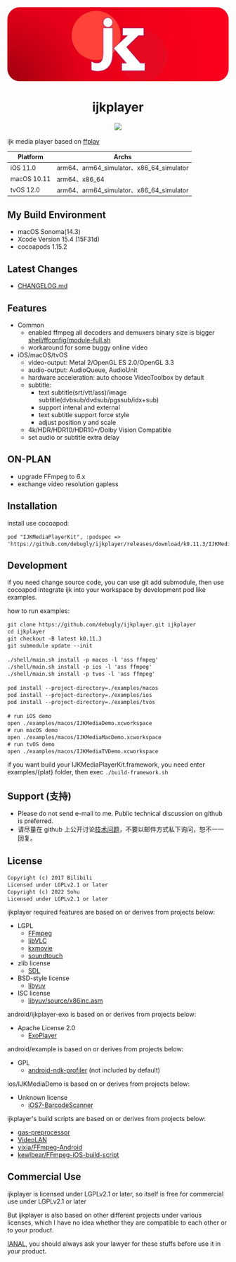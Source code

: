 <div align="center">
  <img alt="ijkplayer" src="./primay-wide.jpg">
  <h1>ijkplayer</h1>
  <img src="https://github.com/debugly/ijkplayer/actions/workflows/apple.yml/badge.svg">
</div>

ijk media player based on [ffplay](http://ffmpeg.org)

| Platform    | Archs                                   |
| ----------- | ----------------------------------------|
| iOS 11.0    | arm64、arm64_simulator、x86_64_simulator |
| macOS 10.11 | arm64、x86_64                            | 
| tvOS 12.0   | arm64、arm64_simulator、x86_64_simulator |

## My Build Environment

- macOS Sonoma(14.3)
- Xcode Version 15.4 (15F31d)
- cocoapods 1.15.2

## Latest Changes

- [CHANGELOG.md](CHANGELOG.md)

## Features

- Common
  - enabled ffmpeg all decoders and demuxers binary size is bigger [shell/ffconfig/module-full.sh](shell/ffconfig/module-full.sh)
  - workaround for some buggy online video
- iOS/macOS/tvOS
  - video-output: Metal 2/OpenGL ES 2.0/OpenGL 3.3
  - audio-output: AudioQueue, AudioUnit
  - hardware acceleration: auto choose VideoToolbox by default
  - subtitle:
    - text subtitle(srt/vtt/ass)/image subtitle(dvbsub/dvdsub/pgssub/idx+sub)
    - support intenal and external
    - text subtitle support force style
    - adjust position y and scale
  - 4k/HDR/HDR10/HDR10+/Dolby Vision Compatible
  - set audio or subtitle extra delay

## ON-PLAN

- upgrade FFmpeg to 6.x
- exchange video resolution gapless

## Installation

install use cocoapod:

```
pod "IJKMediaPlayerKit", :podspec => 'https://github.com/debugly/ijkplayer/releases/download/k0.11.3/IJKMediaPlayerKit.spec.json'
```

## Development

if you need change source code, you can use git add submodule, then use cocoapod integrate ijk into your workspace by development pod like examples.

how to run examples:

```
git clone https://github.com/debugly/ijkplayer.git ijkplayer
cd ijkplayer
git checkout -B latest k0.11.3
git submodule update --init

./shell/main.sh install -p macos -l 'ass ffmpeg'
./shell/main.sh install -p ios -l 'ass ffmpeg'
./shell/main.sh install -p tvos -l 'ass ffmpeg'

pod install --project-directory=./examples/macos
pod install --project-directory=./examples/ios
pod install --project-directory=./examples/tvos

# run iOS demo
open ./examples/macos/IJKMediaDemo.xcworkspace
# run macOS demo
open ./examples/macos/IJKMediaMacDemo.xcworkspace
# run tvOS demo
open ./examples/macos/IJKMediaTVDemo.xcworkspace
```

if you want build your IJKMediaPlayerKit.framework, you need enter examples/{plat} folder, then exec `./build-framework.sh`

## Support (支持)

- Please do not send e-mail to me. Public technical discussion on github is preferred.
- 请尽量在 github 上公开讨论[技术问题](https://github.com/debugly/ijkplayer/issues)，不要以邮件方式私下询问，恕不一一回复。

## License

```
Copyright (c) 2017 Bilibili
Licensed under LGPLv2.1 or later
Copyright (c) 2022 Sohu
Licensed under LGPLv2.1 or later
```

ijkplayer required features are based on or derives from projects below:

- LGPL
  - [FFmpeg](http://git.videolan.org/?p=ffmpeg.git)
  - [libVLC](http://git.videolan.org/?p=vlc.git)
  - [kxmovie](https://github.com/kolyvan/kxmovie)
  - [soundtouch](http://www.surina.net/soundtouch/sourcecode.html)
- zlib license
  - [SDL](http://www.libsdl.org)
- BSD-style license
  - [libyuv](https://code.google.com/p/libyuv/)
- ISC license
  - [libyuv/source/x86inc.asm](https://code.google.com/p/libyuv/source/browse/trunk/source/x86inc.asm)

android/ijkplayer-exo is based on or derives from projects below:

- Apache License 2.0
  - [ExoPlayer](https://github.com/google/ExoPlayer)

android/example is based on or derives from projects below:

- GPL
  - [android-ndk-profiler](https://github.com/richq/android-ndk-profiler) (not included by default)

ios/IJKMediaDemo is based on or derives from projects below:

- Unknown license
  - [iOS7-BarcodeScanner](https://github.com/jpwiddy/iOS7-BarcodeScanner)

ijkplayer's build scripts are based on or derives from projects below:

- [gas-preprocessor](http://git.libav.org/?p=gas-preprocessor.git)
- [VideoLAN](http://git.videolan.org)
- [yixia/FFmpeg-Android](https://github.com/yixia/FFmpeg-Android)
- [kewlbear/FFmpeg-iOS-build-script](https://github.com/kewlbear/FFmpeg-iOS-build-script) 

## Commercial Use

ijkplayer is licensed under LGPLv2.1 or later, so itself is free for commercial use under LGPLv2.1 or later

But ijkplayer is also based on other different projects under various licenses, which I have no idea whether they are compatible to each other or to your product.

[IANAL](https://en.wikipedia.org/wiki/IANAL), you should always ask your lawyer for these stuffs before use it in your product.